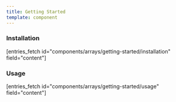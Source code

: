 ```yaml
---
title: Getting Started
template: component
---
```


### Installation

[entries_fetch id="components/arrays/getting-started/installation" field="content"]

### Usage

[entries_fetch id="components/arrays/getting-started/usage" field="content"]
